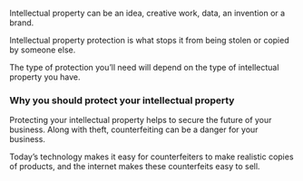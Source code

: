 Intellectual property can be an idea, creative work, data, an invention or a brand. 

Intellectual property protection is what stops it from being stolen or copied by someone else.

The type of protection you&rsquo;ll need will depend on the type of intellectual property you have. 

### Why you should protect your intellectual property

Protecting your intellectual property helps to secure the future of your business. Along with theft, counterfeiting can be a danger for your business. 

Today&rsquo;s technology makes it easy for counterfeiters to make realistic copies of products, and the internet makes these counterfeits easy to sell. 
